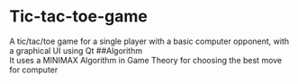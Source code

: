 # Tic-tac-toe-game
A tic/tac/toe game for a single player with a basic computer opponent, with a graphical UI using Qt
##Algorithm  
It uses a MINIMAX Algorithm in Game Theory  for choosing the best move for computer
